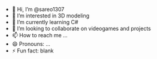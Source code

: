 - 👋 Hi, I’m @sareo1307
- 👀 I’m interested in 3D modeling
- 🌱 I’m currently learning C#
- 💞️ I’m looking to collaborate on videogames and projects
- 📫 How to reach me ...
- 😄 Pronouns: ...
- ⚡ Fun fact: blank

<!---
sareo1307/sareo1307 is a ✨ special ✨ repository because its `README.md` (this file) appears on your GitHub profile.
You can click the Preview link to take a look at your changes.
--->
